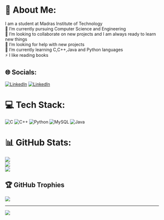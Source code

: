 # 💫 About Me:
I am a student at Madras Institute of Technology<br>🔭 I’m currently pursuing Computer Science and Engineering<br>👯 I’m looking to collaborate on new projects and I am always ready to learn new things<br>🤝 I’m looking for help with new projects<br>🌱 I’m currently learning C,C++,Java and Python languages<br>⚡ I like reading books


## 🌐 Socials:
[![LinkedIn](https://img.shields.io/badge/LinkedIn-%230077B5.svg?logo=linkedin&logoColor=white)](https://linkedin.com/in/https://www.linkedin.com/in/Rathi-Chandhrika-45a51a326) 
[![LinkedIn](https://img.shields.io/badge/LinkedIn-%230077B5.svg?logo=linkedin&logoColor=white)](https://www.linkedin.com/in/Rathi-Chandhrika-45a51a326)




# 💻 Tech Stack:
![C](https://img.shields.io/badge/c-%2300599C.svg?style=for-the-badge&logo=c&logoColor=white) ![C++](https://img.shields.io/badge/c++-%2300599C.svg?style=for-the-badge&logo=c%2B%2B&logoColor=white) ![Python](https://img.shields.io/badge/python-3670A0?style=for-the-badge&logo=python&logoColor=ffdd54) ![MySQL](https://img.shields.io/badge/mysql-4479A1.svg?style=for-the-badge&logo=mysql&logoColor=white) ![Java](https://img.shields.io/badge/java-%23ED8B00.svg?style=for-the-badge&logo=openjdk&logoColor=white)


# 📊 GitHub Stats:
![](https://github-readme-stats.vercel.app/api?username=Rathichandhrika&theme=radical&hide_border=false&include_all_commits=true&count_private=true)<br/>
![](https://github-readme-streak-stats.herokuapp.com/?user=Rathichandhrika&theme=radical&hide_border=false)<br/>
![](https://github-readme-stats.vercel.app/api/top-langs/?username=Rathichandhrika&theme=radical&hide_border=false&include_all_commits=true&count_private=true&layout=compact)

## 🏆 GitHub Trophies
![](https://github-profile-trophy.vercel.app/?username=Rathichandhrika&theme=radical&no-frame=false&no-bg=true&margin-w=4)

---
[![](https://visitcount.itsvg.in/api?id=Rathichandhrika&icon=0&color=0)](https://visitcount.itsvg.in)

<!-- Proudly created with GPRM ( https://gprm.itsvg.in ) -->
